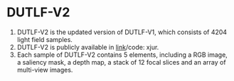 # DUTLF-V2
1. DUTLF-V2 is the updated version of DUTLF-V1, which consists of 4204 light field samples.
2. DUTLF-V2 is publicly available in [link](https://pan.baidu.com/s/1GPzO0n1ZsJXEzQ8bkuoYsA)/code: xjur. 
2. Each sample of DUTLF-V2 contains 5 elements, including a RGB image, a saliency mask, a depth map, a stack of 12 focal slices and an array of multi-view images.
